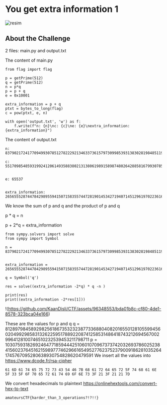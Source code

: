 # You get extra information  1


![resim](https://github.com/KaanDisli/CTF/assets/96348553/f063eb0d-1597-4fdd-b142-fa25c330cb7b)


## About the Challenge
2 files: main.py and output.txt


The content of main.py


```from Crypto.Util.number import *
from flag import flag

p = getPrime(512)
q = getPrime(512)
n = p*q
p = p + q
e = 0x10001

extra_information = p + q
ptxt = bytes_to_long(flag)
c = pow(ptxt, e, n)

with open('output.txt', 'w') as f:
    f.write(f"n: {n}\nc: {c}\ne: {e}\nextra_information: {extra_information}")
```

The content of output.txt
```
n: 83790217241770949930785127822292134633736157973099853931383028198485119939022553589863171712515159590920355561620948287649289302675837892832944404211978967792836179441682795846147312001618564075776280810972021418434978269714364099297666710830717154344277019791039237445921454207967552782769647647208575607201

c: 55170985485931992412061493588380213138061989158987480264288581679930785576529127257790549531229734149688212171710561151529495719876972293968746590202214939126736042529012383384602168155329599794302309463019364103314820346709676184132071708770466649702573831970710420398772142142828226424536566463017178086577


e: 65537


extra_information: 26565552874478429895594150715835574472819014534271940714512961970223616824812349678207505829777946867252164956116701692701674023296773659395833735044077013

```

We know the sum of p and q and the product of p and q

p * q = n

p + 2*q = extra_information


```
from sympy.solvers import solve
from sympy import Symbol

n = 83790217241770949930785127822292134633736157973099853931383028198485119939022553589863171712515159590920355561620948287649289302675837892832944404211978967792836179441682795846147312001618564075776280810972021418434978269714364099297666710830717154344277019791039237445921454207967552782769647647208575607201


extra_information =  26565552874478429895594150715835574472819014534271940714512961970223616824812349678207505829777946867252164956116701692701674023296773659395833735044077013

q = Symbol('q')

res = solve((extra_information -2*q) * q -n )

print(res)
print((extra_information -2*res[1])) 

```
!(https://github.com/KaanDisli/CTF/assets/96348553/bda01b8c-cf80-4de1-8578-323bca04e166)




These are the values for p and q
q = 8128979845892982561867353232387733688040820165501281055994560204992985831326225951788922087412585314864187432126945670029964128100746510232539453211798711
p = 10307593182692464771859444251060107096737374203269378602523841560237645162159897774629661654952776237523790091862810352641745767095280638930754828620479591
We insert all the values into https://www.dcode.fr/rsa-cipher
```
61 6D 61 74 65 75 72 73 43 54 46 7B 68 61 72 64 65 72 5F 74 68 61 6E 5F 33 5F 6F 70 65 72 61 74 69 6F 6E 73 3F 21 3F 21 21 7D
```
We convert hexadecimals to plaintext https://onlinehextools.com/convert-hex-to-text

```
amateursCTF{harder_than_3_operations?!?!!}
```
